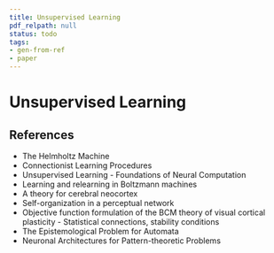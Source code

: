```yaml
---
title: Unsupervised Learning
pdf_relpath: null
status: todo
tags:
- gen-from-ref
- paper
---
```


# Unsupervised Learning

## References

- The Helmholtz Machine
- Connectionist Learning Procedures
- Unsupervised Learning - Foundations of Neural Computation
- Learning and relearning in Boltzmann machines
- A theory for cerebral neocortex
- Self-organization in a perceptual network
- Objective function formulation of the BCM theory of visual cortical plasticity - Statistical connections, stability conditions
- The Epistemological Problem for Automata
- Neuronal Architectures for Pattern-theoretic Problems
